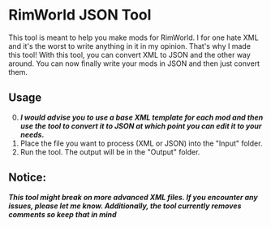 # RimWorld JSON Tool
This tool is meant to help you make mods for RimWorld. I for one hate XML and it's the worst to write anything in it in my opinion. That's why I made this tool! With this tool, you can convert XML to JSON and the other way around. You can now finally write your mods in JSON and then just convert them.

## Usage
0. ***I would advise you to use a base XML template for each mod and then use the tool to convert it to JSON at which point you can edit it to your needs.***
1. Place the file you want to process (XML or JSON) into the "Input" folder.
2. Run the tool. The output will be in the "Output" folder.


## Notice:
***This tool might break on more advanced XML files. If you encounter any issues, please let me know. Additionally, the tool currently removes comments so keep that in mind***
